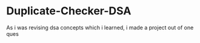 # Duplicate-Checker-DSA
As i was revising dsa concepts which i learned, i made a project out of one ques
